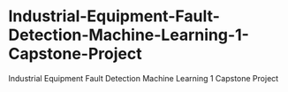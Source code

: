 # Industrial-Equipment-Fault-Detection-Machine-Learning-1-Capstone-Project
Industrial Equipment Fault Detection Machine Learning 1 Capstone Project
